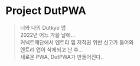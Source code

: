 # Project DutPWA
> 너와 나의 Dutkyo 앱<br>
2022년 어느 가을 날에...<br />
커넥트재단에서 엔트리 앱 저작권 위반 신고가 들어와<br />
엔트리 앱이 삭제되고 난 후...<br />
새로운 PWA, DutPWA가 만들어진다..
